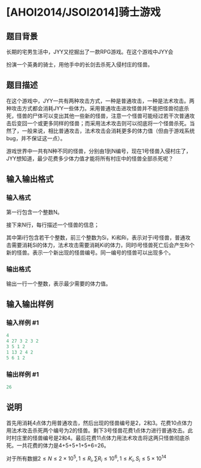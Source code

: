 # [AHOI2014/JSOI2014]骑士游戏

## 题目背景

长期的宅男生活中，JYY又挖掘出了一款RPG游戏。在这个游戏中JYY会

扮演一个英勇的骑士，用他手中的长剑去杀死入侵村庄的怪兽。

## 题目描述

在这个游戏中，JYY一共有两种攻击方式，一种是普通攻击，一种是法术攻击。两种攻击方式都会消耗JYY一些体力。采用普通攻击进攻怪兽并不能把怪兽彻底杀死，怪兽的尸体可以变出其他一些新的怪兽，注意一个怪兽可能经过若干次普通攻击后变回一个或更多同样的怪兽；而采用法术攻击则可以彻底将一个怪兽杀死。当然了，一般来说，相比普通攻击，法术攻击会消耗更多的体力值（但由于游戏系统bug，并不保证这一点）。

游戏世界中一共有N种不同的怪兽，分别由1到N编号，现在1号怪兽入侵村庄了，JYY想知道，最少花费多少体力值才能将所有村庄中的怪兽全部杀死呢？

## 输入输出格式

### 输入格式

第一行包含一个整数N。

接下来N行，每行描述一个怪兽的信息；

其中第i行包含若干个整数，前三个整数为Si，Ki和Ri，表示对于i号怪兽，普通攻击需要消耗Si的体力，法术攻击需要消耗Ki的体力，同时i号怪兽死亡后会产生Ri个新的怪兽。表示一个新出现的怪兽编号。同一编号的怪兽可以出现多个。

### 输出格式

输出一行一个整数，表示最少需要的体力值。

## 输入输出样例

### 输入样例 #1

```cpp
4
4 27 3 2 3 2
3 5 1 2
1 13 2 4 2
5 6 1 2
```


### 输出样例 #1

```cpp
26
```


## 说明

首先用消耗4点体力用普通攻击，然后出现的怪兽编号是2，2和3。花费10点体力用法术攻击杀死两个编号为2的怪兽。剩下3号怪兽花费1点体力进行普通攻击。此时村庄里的怪兽编号是2和4。最后花费11点体力用法术攻击将这两只怪兽彻底杀死。一共花费的体力是4+5+5+1+5+6=26。

对于所有数据$2 \le N \le 2 \times 10^5,1 \le R_i,\sum R_i \le 10^6,1 \le K_i,S_i \le 5 \times 10^{14}$

